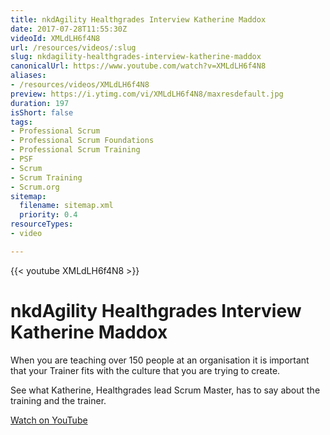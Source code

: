 ```yaml
---
title: nkdAgility Healthgrades Interview Katherine Maddox
date: 2017-07-28T11:55:30Z
videoId: XMLdLH6f4N8
url: /resources/videos/:slug
slug: nkdagility-healthgrades-interview-katherine-maddox
canonicalUrl: https://www.youtube.com/watch?v=XMLdLH6f4N8
aliases:
- /resources/videos/XMLdLH6f4N8
preview: https://i.ytimg.com/vi/XMLdLH6f4N8/maxresdefault.jpg
duration: 197
isShort: false
tags:
- Professional Scrum
- Professional Scrum Foundations
- Professional Scrum Training
- PSF
- Scrum
- Scrum Training
- Scrum.org
sitemap:
  filename: sitemap.xml
  priority: 0.4
resourceTypes:
- video

---
```

{{< youtube XMLdLH6f4N8 >}}

# nkdAgility Healthgrades Interview Katherine Maddox

When you are teaching over 150 people at an organisation it is important that your Trainer fits with the culture that you are trying to create. 

See what Katherine, Healthgrades lead Scrum Master, has to say about the training and the trainer.

[Watch on YouTube](https://www.youtube.com/watch?v=XMLdLH6f4N8)


